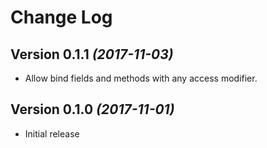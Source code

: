 Change Log
===
Version 0.1.1 *(2017-11-03)*
---
* Allow bind fields and methods with any access modifier. 

Version 0.1.0 *(2017-11-01)*
---
* Initial release
